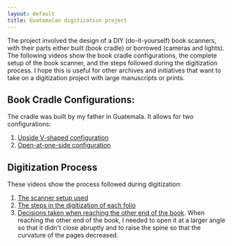 ```yaml
---
layout: default
title: Guatemalan digitization project
---
```


The project involved the design of a DIY (do-it-yourself) book scanners, with their parts either built (book cradle) or borrowed (cameras and lights). The following videos show the book cradle configurations, the complete setup of the book scanner, and the steps followed during the digitization process. I hope this is useful for other archives and initiatives that want to take on a digitization project with large manuscripts or prints.

## Book Cradle Configurations:
The cradle was built by my father in Guatemala. It allows for two configurations:
1. [Upside V-shaped configuration](https://youtu.be/ULAE4sE2Wqg)
2. [Open-at-one-side configuration](https://youtu.be/VDbJQSMjB0s)

## Digitization Process
These videos show the process followed during digitization:
1. [The scanner setup used](https://youtu.be/zouvKiE6QYg)
2. [The steps in the digitization of each folio](https://youtu.be/4KFCom8Vndo)
3. [Decisions taken when reaching the other end of the book](https://youtu.be/cDn3b8RsQBM). When reaching the other end of the book, I needed to open it at a larger angle so that it didn't close abruptly and to raise the spine so that the curvature of the pages decreased. 
